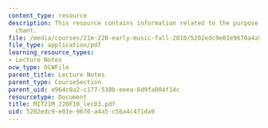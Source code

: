 ```yaml
---
content_type: resource
description: This resource contains information related to the purpose and types of
  chant.
file: /media/courses/21m-220-early-music-fall-2010/5202edc9e01e9670a4a5c5ba4c471da9_MIT21M_220F10_lec03.pdf
file_type: application/pdf
learning_resource_types:
- Lecture Notes
ocw_type: OCWFile
parent_title: Lecture Notes
parent_type: CourseSection
parent_uid: e964c0a2-c177-530b-eeea-6d9fa004f14c
resourcetype: Document
title: MIT21M_220F10_lec03.pdf
uid: 5202edc9-e01e-9670-a4a5-c5ba4c471da9
---
```

